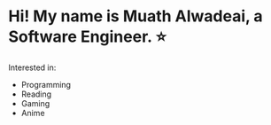 # Hi! My name is Muath Alwadeai, a Software Engineer. ⭐  
Interested in:   
- Programming  
- Reading
- Gaming  
- Anime  

